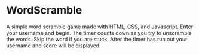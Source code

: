 ﻿# WordScramble
A simple word scramble game made with HTML, CSS, and Javascript. Enter your username and begin. The timer counts down as you try to unscramble the words. Skip the word if you are stuck. After the timer has run out your username and score will be displayed.

